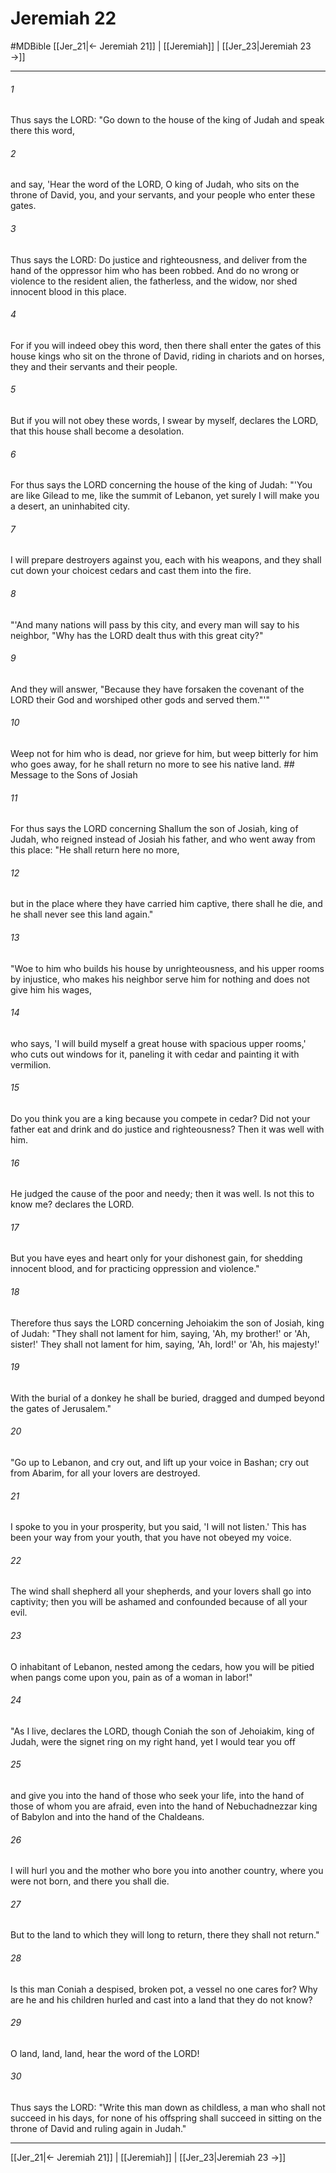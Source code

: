# Jeremiah 22
#MDBible
[[Jer_21|← Jeremiah 21]] | [[Jeremiah]] | [[Jer_23|Jeremiah 23 →]]

***

###### 1 
Thus says the LORD: "Go down to the house of the king of Judah and speak there this word, 

###### 2 
and say, 'Hear the word of the LORD, O king of Judah, who sits on the throne of David, you, and your servants, and your people who enter these gates. 

###### 3 
Thus says the LORD: Do justice and righteousness, and deliver from the hand of the oppressor him who has been robbed. And do no wrong or violence to the resident alien, the fatherless, and the widow, nor shed innocent blood in this place. 

###### 4 
For if you will indeed obey this word, then there shall enter the gates of this house kings who sit on the throne of David, riding in chariots and on horses, they and their servants and their people. 

###### 5 
But if you will not obey these words, I swear by myself, declares the LORD, that this house shall become a desolation. 

###### 6 
For thus says the LORD concerning the house of the king of Judah: "'You are like Gilead to me, like the summit of Lebanon, yet surely I will make you a desert, an uninhabited city. 

###### 7 
I will prepare destroyers against you, each with his weapons, and they shall cut down your choicest cedars and cast them into the fire. 

###### 8 
"'And many nations will pass by this city, and every man will say to his neighbor, "Why has the LORD dealt thus with this great city?" 

###### 9 
And they will answer, "Because they have forsaken the covenant of the LORD their God and worshiped other gods and served them."'" 

###### 10 
Weep not for him who is dead, nor grieve for him, but weep bitterly for him who goes away, for he shall return no more to see his native land. ## Message to the Sons of Josiah 

###### 11 
For thus says the LORD concerning Shallum the son of Josiah, king of Judah, who reigned instead of Josiah his father, and who went away from this place: "He shall return here no more, 

###### 12 
but in the place where they have carried him captive, there shall he die, and he shall never see this land again." 

###### 13 
"Woe to him who builds his house by unrighteousness, and his upper rooms by injustice, who makes his neighbor serve him for nothing and does not give him his wages, 

###### 14 
who says, 'I will build myself a great house with spacious upper rooms,' who cuts out windows for it, paneling it with cedar and painting it with vermilion. 

###### 15 
Do you think you are a king because you compete in cedar? Did not your father eat and drink and do justice and righteousness? Then it was well with him. 

###### 16 
He judged the cause of the poor and needy; then it was well. Is not this to know me? declares the LORD. 

###### 17 
But you have eyes and heart only for your dishonest gain, for shedding innocent blood, and for practicing oppression and violence." 

###### 18 
Therefore thus says the LORD concerning Jehoiakim the son of Josiah, king of Judah: "They shall not lament for him, saying, 'Ah, my brother!' or 'Ah, sister!' They shall not lament for him, saying, 'Ah, lord!' or 'Ah, his majesty!' 

###### 19 
With the burial of a donkey he shall be buried, dragged and dumped beyond the gates of Jerusalem." 

###### 20 
"Go up to Lebanon, and cry out, and lift up your voice in Bashan; cry out from Abarim, for all your lovers are destroyed. 

###### 21 
I spoke to you in your prosperity, but you said, 'I will not listen.' This has been your way from your youth, that you have not obeyed my voice. 

###### 22 
The wind shall shepherd all your shepherds, and your lovers shall go into captivity; then you will be ashamed and confounded because of all your evil. 

###### 23 
O inhabitant of Lebanon, nested among the cedars, how you will be pitied when pangs come upon you, pain as of a woman in labor!" 

###### 24 
"As I live, declares the LORD, though Coniah the son of Jehoiakim, king of Judah, were the signet ring on my right hand, yet I would tear you off 

###### 25 
and give you into the hand of those who seek your life, into the hand of those of whom you are afraid, even into the hand of Nebuchadnezzar king of Babylon and into the hand of the Chaldeans. 

###### 26 
I will hurl you and the mother who bore you into another country, where you were not born, and there you shall die. 

###### 27 
But to the land to which they will long to return, there they shall not return." 

###### 28 
Is this man Coniah a despised, broken pot, a vessel no one cares for? Why are he and his children hurled and cast into a land that they do not know? 

###### 29 
O land, land, land, hear the word of the LORD! 

###### 30 
Thus says the LORD: "Write this man down as childless, a man who shall not succeed in his days, for none of his offspring shall succeed in sitting on the throne of David and ruling again in Judah." 

***

[[Jer_21|← Jeremiah 21]] | [[Jeremiah]] | [[Jer_23|Jeremiah 23 →]]
